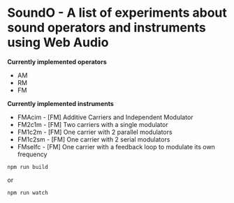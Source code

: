 # SoundO - A list of experiments about sound operators and instruments using Web Audio

**Currently implemented operators**
* AM 
* RM
* FM

**Currently implemented instruments**
* FMAcim - [FM] Additive Carriers and Independent Modulator
* FM2c1m - [FM] Two carriers with a single modulator
* FM1c2m - [FM] One carrier with 2 parallel modulators
* FM1c2sm - [FM] One carrier with 2 serial modulators
* FMselfc - [FM] One carrier with a feedback loop to modulate its own frequency

```
npm run build
```

or

```
npm run watch
```

